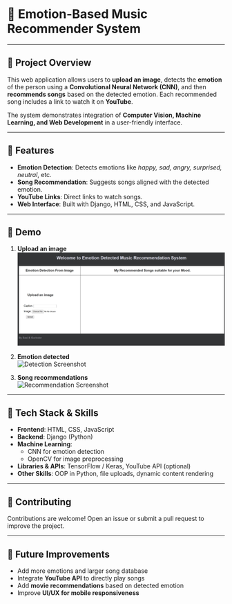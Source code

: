 # 🎵 Emotion-Based Music Recommender System



---

## 🔹 Project Overview

This web application allows users to **upload an image**, detects the **emotion** of the person using a **Convolutional Neural Network (CNN)**, and then **recommends songs** based on the detected emotion. Each recommended song includes a link to watch it on **YouTube**.  

The system demonstrates integration of **Computer Vision, Machine Learning, and Web Development** in a user-friendly interface.

---

## 🔹 Features

- **Emotion Detection**: Detects emotions like *happy, sad, angry, surprised, neutral*, etc.  
- **Song Recommendation**: Suggests songs aligned with the detected emotion.  
- **YouTube Links**: Direct links to watch songs.  
- **Web Interface**: Built with Django, HTML, CSS, and JavaScript.

---

## 🔹 Demo

1. **Upload an image**  
![Upload Screenshot](emotion-upload.jpg)  

2. **Emotion detected**  
![Detection Screenshot](screenshots/detection.png)  

3. **Song recommendations**  
![Recommendation Screenshot](screenshots/recommendation.png)  

---

## 🔹 Tech Stack & Skills

- **Frontend**: HTML, CSS, JavaScript  
- **Backend**: Django (Python)  
- **Machine Learning**:
  - CNN for emotion detection  
  - OpenCV for image preprocessing  
- **Libraries & APIs**: TensorFlow / Keras, YouTube API (optional)  
- **Other Skills**: OOP in Python, file uploads, dynamic content rendering  

---

## 🤝 Contributing

Contributions are welcome! Open an issue or submit a pull request to improve the project.

---

## 🚀 Future Improvements

- Add more emotions and larger song database  
- Integrate **YouTube API** to directly play songs  
- Add **movie recommendations** based on detected emotion  
- Improve **UI/UX for mobile responsiveness**
